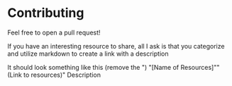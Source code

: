 # Contributing

Feel free to open a pull request! 

If you have an interesting resource to share, all I ask is that you categorize and utilize markdown to create a link with a description

It should look something like this (remove the ")
"[Name of Resources]""(Link to resources)" Description
